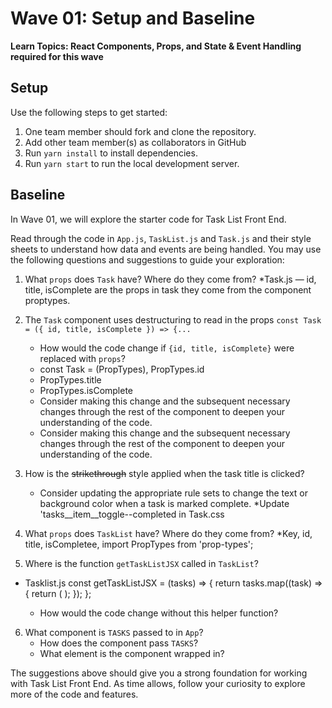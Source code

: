 # Wave 01: Setup and Baseline

**Learn Topics: React Components, Props, and State & Event Handling required for this wave**

## Setup

Use the following steps to get started:

1. One team member should fork and clone the repository.
1. Add other team member(s) as collaborators in GitHub
1. Run `yarn install` to install dependencies.
1. Run `yarn start` to run the local development server.

## Baseline

In Wave 01, we will explore the starter code for Task List Front End.

Read through the code in `App.js`, `TaskList.js` and `Task.js` and their style sheets to understand how data and events are being handled. You may use the following questions and suggestions to guide your exploration:

1. What `props` does `Task` have? Where do they come from?
*Task.js — id, title, isComplete are the props in task they come from  the component proptypes.

2. The `Task` component uses destructuring to read in the props `const Task = ({ id, title, isComplete }) => {...`
    * How would the code change if `{id, title, isComplete}` were replaced with `props`?
    * const Task = (PropTypes), PropTypes.id
    * PropTypes.title
    * PropTypes.isComplete
    * Consider making this change and the subsequent necessary changes through the rest of the component to deepen your understanding of the code.
    - Consider making this change and the subsequent necessary changes through the rest of the component to deepen your understanding of the code.

3. How is the ~~strikethrough~~ style applied when the task title is clicked?
    - Consider updating the appropriate rule sets to change the text or background color when a task is marked complete.
    *Update 'tasks__item__toggle--completed in Task.css

4. What `props` does `TaskList` have? Where do they come from?
 *Key, id, title, isCompletee, import PropTypes from 'prop-types';

5. Where is the function `getTaskListJSX` called in `TaskList`?
* Tasklist.js const getTaskListJSX = (tasks) => {
    return tasks.map((task) => {
      return (
        <Task
          key={task.id}
          id={task.id}
          title={task.title}
          isComplete={task.isComplete}
        />
      );
    });
  };
    - How would the code change without this helper function?

6. What component is `TASKS` passed to in `App`?
    - How does the component pass `TASKS`?
    - What element is the component wrapped in?

The suggestions above should give you a strong foundation for working with Task List Front End. As time allows, follow your curiosity to explore more of the code and features.








